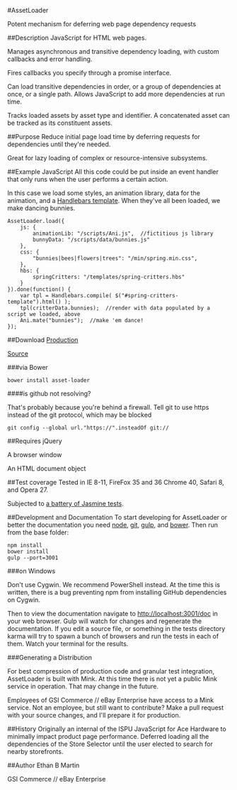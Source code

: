 #AssetLoader

Potent mechanism for deferring web page dependency requests

##Description
JavaScript for HTML web pages.

Manages asynchronous and transitive dependency loading, with custom callbacks and error handling.

Fires callbacks you specify through a promise interface.

Can load transitive dependencies in order, or a group of dependencies at once, or a single path. Allows JavaScript to add more dependencies at run time.

Tracks loaded assets by asset type and identifier. A concatenated asset can be tracked as its constituent assets.

##Purpose
Reduce initial page load time by deferring requests for dependencies until they're needed.

Great for lazy loading of complex or resource-intensive subsystems.

##Example JavaScript
All this code could be put inside an event handler that only runs when the user performs a certain action. 

In this case we load some styles, an animation library, data for the animation, and a [Handlebars template](http://handlebarsjs.com/). When they've all been loaded, we make dancing bunnies.

    AssetLoader.load({
        js: {
            animationLib: "/scripts/Ani.js",  //fictitious js library
            bunnyData: "/scripts/data/bunnies.js"
        },
        css: {
            "bunnies|bees|flowers|trees": "/min/spring.min.css",
        },
        hbs: {
            springCritters: "/templates/spring-critters.hbs"
        }
    }).done(function() {
        var tpl = Handlebars.compile( $("#spring-critters-template").html() );
        tpl(critterData.bunnies);  //render with data populated by a script we loaded, above
        Ani.mate("bunnies");  //make 'em dance!
    });

##Download
[Production](/dist/AssetLoader.min.js)

[Source](/src/js/AssetLoader.js)

###via Bower

    bower install asset-loader

####is github not resolving?

That's probably because you're behind a firewall. Tell git to use https instead of the git protocol, which may be blocked

    git config --global url."https://".insteadOf git://

##Requires
jQuery

A browser window

An HTML document object

##Test coverage
Tested in IE 8-11, FireFox 35 and 36 Chrome 40, Safari 8, and Opera 27.

Subjected to [a battery of Jasmine tests](/tst/run.jade).

##Development and Documentation
To start developing for AssetLoader or better the documentation you need [node](http://nodejs.org/), [git](http://git-scm.com/), [gulp](http://gulpjs.com/), and [bower](http://bower.io/). Then run from the base folder:

    npm install
    bower install
    gulp --port=3001

###on Windows

Don't use Cygwin. We recommend PowerShell instead. At the time this is written, there is a bug preventing npm from installing GitHub dependencies on Cygwin.

Then to view the documentation navigate to [http://localhost:3001/doc](http://localhost:3001/doc) in your web browser. Gulp will watch for changes and regenerate the documentation. If you edit a source file, or something in the tests directory karma will try to spawn a bunch of browsers and run the tests in each of them. Watch your terminal for the results.

###Generating a Distribution

For best compression of production code and granular test integration, AssetLoader is built with Mink. At this time there is not yet a public Mink service in operation. That may change in the future. 

Employees of GSI Commerce // eBay Enterprise have access to a Mink service. Not an employee, but still want to contribute? Make a pull request with your source changes, and I'll prepare it for production.

##History
Originally an internal of the ISPU JavaScript for Ace Hardware to minimally impact product page performance.
Deferred loading all the dependencies of the Store Selector until the user elected to search for nearby storefronts.

##Author
Ethan B Martin

GSI Commerce // eBay Enterprise